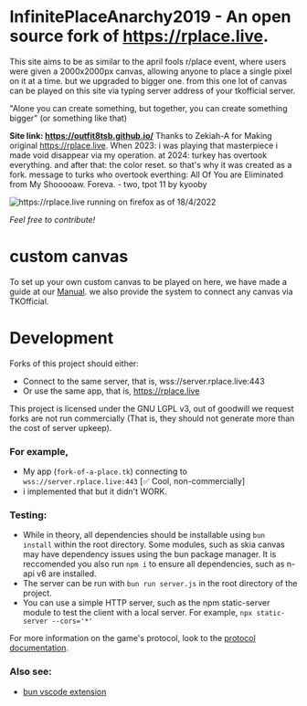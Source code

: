 # InfinitePlaceAnarchy2019 - An open source fork of https://rplace.live.

This site aims to be as similar to the april fools r/place event, where users were given a 2000x2000px canvas, allowing anyone to place a single pixel on it at a time. but we upgraded to bigger one. from this one lot of canvas can be played on this site via typing server address of your tkofficial server.

"Alone you can create something, but together, you can create something bigger" (or something like that)

**Site link: https://outfit8tsb.github.io/**
Thanks to Zekiah-A for Making original https://rplace.live.
When 2023: i was playing that masterpiece i made void disappear via my operation.
at 2024: turkey has overtook everything.
and after that: the color reset.
so that's why it was created as a fork.
message to turks who overtook everthing:
All Of You are Eliminated from My Shooooaw. Foreva. - two, tpot 11 by kyooby
 
![https://rplace.live running on firefox as of 18/4/2022](site_demo.png)

*Feel free to contribute!*

# custom canvas
To set up your own custom canvas to be played on here, 
we have made a guide at our [Manual](MANUAL.md).
we also provide the system to connect any canvas via TKOfficial.


# Development

Forks of this project should either:
- Connect to the same server, that is, wss://server.rplace.live:443
- Or use the same app, that is, https://rplace.live

This project is licensed under the GNU LGPL v3, out of goodwill we request forks are
not run commercially (That is, they should not generate more than the cost of server upkeep).

### For example,

- My app (`fork-of-a-place.tk`) connecting to `wss://server.rplace.live:443` [✅ Cool, non-commercially]
- i implemented that but it didn't WORK.

### Testing:
 - While in theory, all dependencies should be installable using `bun install` within the root directory. Some
 modules, such as skia canvas may have dependency issues using the bun package manager. It is reccomended you
 also run `npm i` to ensure all dependencies, such as n-api v6 are installed.
 - The server can be run with `bun run server.js` in the root directory of the project.
 - You can use a simple HTTP server, such as the npm static-server module to test the client with a local server. For example, `npx static-server --cors='*'`
 
For more information on the game's protocol, look to the [protocol documentation](PROTOCOL.md).

### Also see:
 - [bun vscode extension](https://marketplace.visualstudio.com/items?itemName=oven.bun-vscode)
